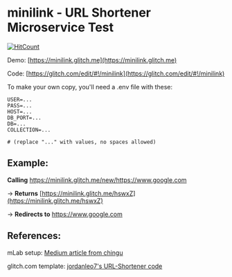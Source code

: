 # minilink - URL Shortener Microservice Test

[![HitCount](http://hits.dwyl.com/hchiam/minilink.svg)](http://hits.dwyl.com/hchiam/minilink)

Demo: [https://minilink.glitch.me](https://minilink.glitch.me)

Code: [https://glitch.com/edit/#!/minilink](https://glitch.com/edit/#!/minilink)

To make your own copy, you'll need a .env file with these:

```shell
USER=...
PASS=...
HOST=...
DB_PORT=...
DB=...
COLLECTION=...

# (replace "..." with values, no spaces allowed) 
```

## Example:

**Calling** https://minilink.glitch.me/new/https://www.google.com

-> **Returns** [https://minilink.glitch.me/hswxZ](https://minilink.glitch.me/hswxZ)

-> **Redirects to** https://www.google.com

## References:

mLab setup: [Medium article from chingu](https://medium.com/chingu/url-shortener-microservice-4f7743fd1d56)

glitch.com template: [jordanleo7's URL-Shortener code](https://github.com/jordanleo7/URL-Shortener)
